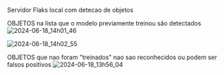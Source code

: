 Servidor Flaks local com detecao de objetos

OBJETOS na lista que o modelo previamente treinou são detectados
![2024-06-18_14h01_46](https://github.com/joaocn2/objdetectpy/assets/65625548/767a4a59-43ce-4d2b-8e5a-6eacb28f342c)

![2024-06-18_14h02_55](https://github.com/joaocn2/objdetectpy/assets/65625548/188daa8c-bfe3-4348-9440-248bea2e93b6)


OBJETOS que nao foram "treinados" nao sao reconhecidos ou podem ser falsos positivos
![2024-06-18_13h56_04](https://github.com/joaocn2/objdetectpy/assets/65625548/903685a5-4f5a-40aa-b93a-705d74d3386c)

